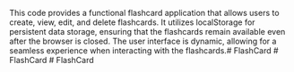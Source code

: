 This code provides a functional flashcard application that allows users to create, view, edit, and delete flashcards. It utilizes localStorage for persistent data storage, ensuring that the flashcards remain available even after the browser is closed. The user interface is dynamic, allowing for a seamless experience when interacting with the flashcards.#   F l a s h C a r d  
 #   F l a s h C a r d  
 #   F l a s h C a r d  
 